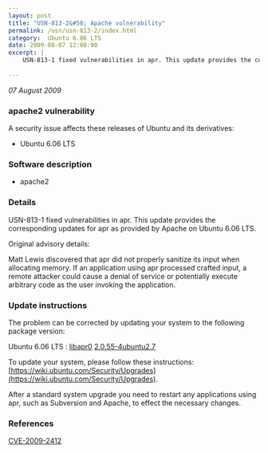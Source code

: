 ```yaml
---
layout: post
title: "USN-813-2&#58; Apache vulnerability"
permalink: /usn/usn-813-2/index.html
category:  Ubuntu 6.06 LTS
date: 2009-08-07 12:00:00
excerpt: |
    USN-813-1 fixed vulnerabilities in apr. This update provides the corresponding updates for apr as provided by Apache on Ubuntu 6.06 LTS.
    
--- 
```

 
 

*07 August 2009*

### apache2 vulnerability

A security issue affects these releases of Ubuntu and its derivatives:

* Ubuntu 6.06 LTS

### Software description

* apache2 

### Details

USN-813-1 fixed vulnerabilities in apr. This update provides the corresponding updates for apr as provided by Apache on Ubuntu 6.06 LTS.

Original advisory details:

 Matt Lewis discovered that apr did not properly sanitize its input when allocating memory. If an application using apr processed crafted input, a remote attacker could cause a denial of service or potentially execute arbitrary code as the user invoking the application. 

### Update instructions

The problem can be corrected by updating your system to the following package version:

Ubuntu 6.06 LTS
 : [libapr0](https://launchpad.net/ubuntu/+source/apache2) <span> [2.0.55-4ubuntu2.7](https://launchpad.net/ubuntu/+source/apache2/2.0.55-4ubuntu2.7) </span> 

To update your system, please follow these instructions: [https://wiki.ubuntu.com/Security/Upgrades](https://wiki.ubuntu.com/Security/Upgrades).

After a standard system upgrade you need to restart any applications using apr, such as Subversion and Apache, to effect the necessary changes. 

### References

 
 [CVE-2009-2412](http://people.ubuntu.com/~ubuntu-security/cve/CVE-2009-2412)
 

